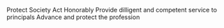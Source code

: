 Protect Society
Act Honorably
Provide dilligent and competent service to principals
Advance and protect the profession